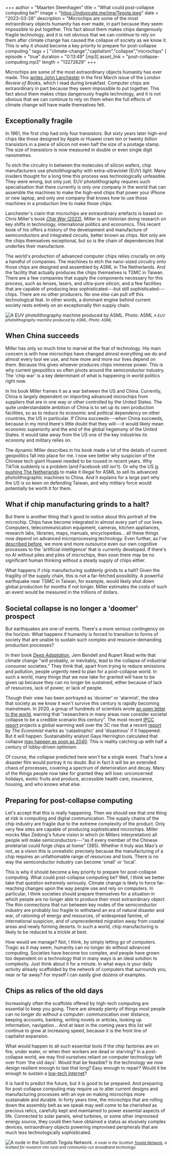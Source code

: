 
+++
author = "Maarten Steenhagen"
title = "What could post-collapse computing be?"
image = "https://indoxicate.me/img/Tegola.jpeg"
date = "2023-03-28"
description = "Microchips are some of the most extraordinary objects humanity has ever made, in part because they seem impossible to put together. This fact about them makes chips dangerously fragile technology, and it is not obvious that we can continue to rely on them after climate change has caused the collapse of society as we know it. This is why it should become a key priority to prepare for post-collapse computing."
tags = [
    "climate-change","capitalism","collapse","microchips"
]
episode = "true"
duration = "0:13:49"
[mp3]
    asset_link = "post-collapse-computing.mp3"
    length = "13272629"
+++

Microchips are some of the most extraordinary objects humanity has ever made. This [writes John Lanchester](https://www.lrb.co.uk/the-paper/v45/n06/john-lanchester/putting-the-silicon-in-silicon-valley) in the first March issue of the _London Review of Books_, which I read during breakfast. Computer chips are extraordinary in part because they seem impossible to put together. This fact about them makes chips dangerously fragile technology, and it is not obvious that we can continue to rely on them when the full effects of climate change will have made themselves felt. 

## Exceptionally fragile

In 1961, the first chip had only four transistors. But sixty years later high-end chips like those designed by Apple or Huawei cram ten or twenty _billion_ transistors in a piece of silicon not even half the size of a postage stamp. The size of transistors is now measured in double or even single digit nanometres. 

To etch the circuitry in between the molecules of silicon wafers, chip manufacturers use photolithography with extra-ultraviolet (EUV) light. Many insiders thought for a long time this process was technologically unfeasible. They were wrong, but only just. EUV photolithography requires such specialisation that there currently is only _one_ company in the world that can assemble the machines to make the high-end chips that power your iPhone or new laptop, and only _one_ company that knows how to use those machines in a production line to make those chips.

Lanchester's claim that microchips are extraordinary artefacts is based on Chris Miller's book [_Chip War_ (2022)](https://www.christophermiller.net/semiconductors-1). Miller is an historian doing research on key shifts in technology, international politics and economics. This recent book of his offers a history of the development and manufacture of semiconductors and integrated circuits, better known as chips. Not only are the chips themselves exceptional, but so is the chain of dependencies that underlies their manufacture.

The world's production of advanced computer chips relies crucially on only a handful of companies. The machines to etch the nano-sized circuitry onto those chips are designed and assembled by ASML in The Netherlands. And the facility that actually produces the chips themselves is TSMC in Taiwan. There are a few companies that supply the components necessary for this process, such as lenses, lasers, and ultra-pure silicon, and a few facilities that are capable of producing less sophisticated---but still sophisticated---chips. There are no other producers. No one else can pull off this technological feat. In other words, a dominant engine behind current society rests entirely on an exceptionally thin supply chain. 

![A EUV photolithography machine produced by ASML. Photo: ASML](../img/asml.jpg)
<small>_A EUV photolithography machine produced by ASML. Photo: ASML_</small>

## When China succeeds

Miller has only so much time to marvel at the feat of technology. His main concern is with how microchips have changed almost everything we do and almost every tool we use, and how more and more our lives depend on them. Because this gives whoever produces chips immense power. This is why current geopolitics so often pivots around the semiconductor industry. The 'chip war' is a key determinant of what is happening in world politics right now.

In his book Miller frames it as a war between the US and China. Currently, China is largely dependent on importing advanced microchips from suppliers that are in one way or other controlled by the United States. The quite understandable ambition of China is to set up its own production facilities, so as to reduce its economic and political dependency on other countries, the US in particular. If China succeeds---_when_ China succeeds, because in my mind there's little doubt that they will---it would likely mean economic superiority and the end of the global hegemony of the United States. It would take away from the US one of the key industries its economy and military relies on.

The dynamic Miller describes in his book made a lot of the details of current geopolitics fall into place for me. I now see better why suspicion of the Chinese tech giant Huawei needed to be roused in recent years. Why TikTok suddenly is a problem (and Facebook still isn't). Or why the US [is pushing The Netherlands](https://www.bloomberg.com/news/articles/2022-07-05/us-pushing-for-asml-to-stop-selling-key-chipmaking-gear-to-china#xj4y7vzkg) to make it illegal for ASML to sell its advanced photolithographic machines to China. And it explains for a large part why the US is so keen on defending Taiwan, and why military force would potentially be worth it for them. 

## What if chip manufacturing grinds to a halt?

But there is another thing that's good to notice about this portrait of the microchip. Chips have become integrated in almost every part of our lives. Computers, telecommunication equipment, cameras, kitchen appliances, research labs, libraries, maps, manuals, encyclopedias... all these things now depend on advanced microprocessing technology. Even further, as I've [described before](../taas/), we more and more outsource even our own cognitive processes to the 'artificial intelligence' that is currently developed. If there's no AI without piles and piles of microchips, then soon there may be no significant human thinking without a steady supply of chips either.  

What happens if chip manufacturing suddenly grinds to a halt? Given the fragility of the supply chain, this is not a far-fetched possibility. A powerful earthquake near TSMC in Taiwan, for example, would likely shut down global production for months if not longer. Miller estimates the costs of such an event would be measured in the trillions of dollars. 

## Societal collapse is no longer a 'doomer' prospect

But earthquakes are one-of events. There's a more serious contingency on the horizon. What happens if humanity is forced to transition to forms of society that are unable to sustain such complex and resource-demanding production processes? 

In their book [_Deep Adaptation_](https://jembendell.com/2021/02/23/deep-adaptation-the-book/), Jem Bendell and Rupert Read write that climate change "will probably, or inevitably, lead to the collapse of industrial consumer societies." They think that, apart from trying to reduce emissions and pollution, people urgently need to plan for a post-collapse world. In such a world, many things that we now take for granted will have to be given up because they can no longer be sustained, either because of lack of resources, lack of power, or lack of people.  

Though their view has been portrayed as 'doomer' or 'alarmist', the idea that society as we know it won't survive this century is rapidly becoming mainstream. In 2020, a group of hundreds of scientists wrote [an open letter to the world](https://www.theguardian.com/environment/2020/dec/06/a-warning-on-climate-and-the-risk-of-societal-collapse), warning that "researchers in many areas now consider societal collapse to be a credible scenario this century". The most recent [IPCC report](https://report.ipcc.ch/ar6syr/pdf/IPCC_AR6_SYR_SPM.pdf) projects a global warming well over the 3C rise that a recent [report](https://www.economist.com/films/2021/10/30/this-is-what-3degc-of-global-warming-looks-like) by _The Economist_ marks as 'catastrophic' and 'disastrous' if it happened. But it will happen. Sustainability analyst Gaya Herrington calculated that collapse [may happen as soon as 2040](https://www.independent.co.uk/climate-change/news/social-collapse-harvard-paper-prediction-b2104214.html). This is reality catching up with half a century of lobby-driven optimism. 

Of course, the collapse predicted here won't be a single event. That's how a disaster film would portray it no doubt. But in fact it will be an extended chaos of processes, covering a spectrum of deterioration and decay. Many of the things people now take for granted they will lose: unconcerned holidays, exotic fruits and produce, accessible health care, insurance, housing, and who knows what else. 

## Preparing for post-collapse computing

Let's accept that this is really happening. Then we should see that one thing at risk is computing and digital communication. The supply chains of the chip industry are fragile due to the extreme complexity of the product. Only very few sites are capable of producing sophisticated microchips. Miller mocks Mao Zedong's future vision in which (in Millers interpretation) all people will make semiconductors---"as if every member of the Chinese proletariat could forge chips at home" (385). Whether it truly was Mao's or not, as a vision this is unrealistic precisely because the manufacturing of a chip requires an unfathomable range of resources and tools. There is no way the semiconductor industry can become 'small' or 'local'. 

This is why it should become a key priority to prepare for post-collapse computing. What could post-collapse computing be? Well, I think we better take that question extremely seriously. Climate change is likely to force far-reaching changes upon the way people use and rely on computers. In particular, I think societies should prepare themselves for a situation in which people are no longer able to produce their most extraordinary object. The thin connections that run between key nodes of the semiconductor industry are probably too fragile to withstand an era of natural disaster and war, of rationing of energy and resources, of widespread famine, of international suspicion, and of unprecedented migration away from coastal areas and newly forming deserts. In such a world, chip manufacturing is likely to be reduced to a trickle at best. 

How would we manage? Not, I think, by simply letting go of computers. Tragic as it may seem, humanity can no longer do without advanced computing. Societies have become too complex, and people have grown too dependent on a technology that in many ways is an ideal solution to complexity. Just think about it for a minute. In what ways is your daily activity already scaffolded by the network of computers that surrounds you, near or far away? For myself I can easily give dozens of examples. 

## Chips as relics of the old days

Increasingly often the scaffolds offered by high-tech computing are essential to keep you going. There are already plenty of things most people can no longer do without a computer: communication over distance, keeping accounts, banking, writing novels or articles, looking up information, navigation... And at least in the coming years this list will continue to grow at increasing speed, because it is the front line of capitalist expansion. 

What would happen to all such essential tools if the chip factories are on fire, under water, or when their workers are dead or starving? In a post-collapse world, we may find ourselves reliant on computer technology left over from 'the old days'. Would that be feasible? Is the technology we now design resilient enough to last that long? Easy enough to repair? Would it be enough to sustain a [low-tech internet](https://www.lowtechmagazine.com/2015/10/how-to-build-a-low-tech-internet.html)?

It is hard to predict the future, but it is good to be prepared. And preparing for post-collapse computing may require us to alter current designs and manufacturing processes with an eye on making microchips more sustainable and durable. In forty years time, the microchips that are rolling down the assembly belt as we speak may well come to be cherished as precious relics, carefully kept and maintained to power essential aspects of life. Connected to solar panels, wind turbines, or some other improvised energy source, they could then have obtained a status as elusively complex devices, extraordinary objects powering improvised peripherals that are much less technologically sophisticated.

![A node in the Scottish Tegola Network.](../img/Tegola.jpeg)
<small>_A node in the Scottish [Tegola Network](http://www.tegola.org.uk), a testbed for research into rural and community-run broadband technology._</small>